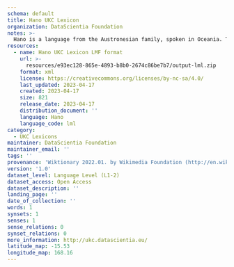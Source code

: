 ```yaml
---
schema: default
title: Hano UKC Lexicon
organization: DataScientia Foundation
notes: >-
  Hano is a language from the Austronesian family, spoken in Oceania. The UKC Lexicon of Hano is represented as a lexico-semantic network. It consists of words, word senses, synsets, as well as sense-level and synset-level relationships.
resources:
  - name: Hano UKC Lexicon LMF format
    url: >-
      resources/e93ec128-865e-4893-b8b0-2674c86be7b7/output-lml.zip
    format: xml
    license: https://creativecommons.org/licenses/by-nc-sa/4.0/
    last_updated: 2023-04-17
    created: 2023-04-17
    size: 821
    release_date: 2023-04-17
    distribution_document: ''
    language: Hano
    language_code: lml
category:
  - UKC Lexicons
maintainer: DataScientia Foundation
maintainer_email: ''
tags: ''
provenance: 'Wiktionary 2022.01. by Wikimedia Foundation (http://en.wiktionary.org); KinDiv: Kinship Diversity 1.0 by Temuulen Khishigsuren (http://ukc.disi.unitn.it/index.php/kinship/); Princeton WordNet 2.1 by Princeton University (https://wordnet.princeton.edu)'
version: '1.0'
dataset_level: Language Level (L1-2)
dataset_access: Open Access
dataset_description: ''
landing_page: ''
date_of_collection: ''
words: 1
synsets: 1
senses: 1
sense_relations: 0
synset_relations: 0
more_information: http://ukc.datascientia.eu/
latitude_map: -15.53
longitude_map: 168.16
---
```

